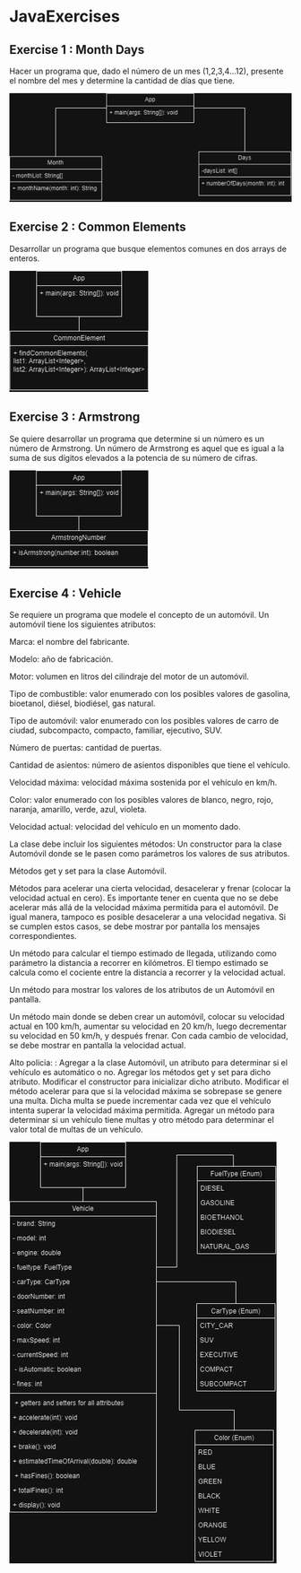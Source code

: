 # JavaExercises

## Exercise 1 : Month Days
Hacer un programa que, dado el número de un mes (1,2,3,4…12), presente el nombre del mes y determine la cantidad de días que tiene.

<img src = "./src/assets/javaexercises.drawio.png"> 

## Exercise 2 : Common Elements
Desarrollar un programa que busque elementos comunes en dos arrays de enteros.

<img src = "./src/assets/ex2.drawio.png"> 

## Exercise 3 : Armstrong
Se quiere desarrollar un programa que determine si un número es un número de Armstrong. Un número de Armstrong es aquel que es igual a la suma de sus dígitos elevados a la potencia de su número de cifras.

<img src = "./src/assets/ex3.drawio.png"> 

## Exercise 4 : Vehicle
Se requiere un programa que modele el concepto de un automóvil. Un automóvil tiene los siguientes atributos:


Marca: el nombre del fabricante.


Modelo: año de fabricación.


Motor: volumen en litros del cilindraje del motor de un automóvil.


Tipo de combustible: valor enumerado con los posibles valores de gasolina, bioetanol, diésel, biodiésel, gas natural.

Tipo de automóvil: valor enumerado con los posibles valores de carro de ciudad, subcompacto, compacto, familiar, ejecutivo, SUV.


Número de puertas: cantidad de puertas.


Cantidad de asientos: número de asientos disponibles que tiene el
vehículo.


Velocidad máxima: velocidad máxima sostenida por el vehículo en km/h.


Color: valor enumerado con los posibles valores de blanco, negro, rojo, naranja, amarillo, verde, azul, violeta.


Velocidad actual: velocidad del vehículo en un momento dado.


La clase debe incluir los siguientes métodos:
Un constructor para la clase Automóvil donde se le pasen como parámetros los valores de sus atributos.


Métodos get y set para la clase Automóvil.


Métodos para acelerar una cierta velocidad, desacelerar y frenar (colocar la velocidad actual en cero). Es importante tener en cuenta que no se debe acelerar más allá de la velocidad máxima permitida para el automóvil. De igual manera, tampoco es posible desacelerar a una velocidad negativa. Si se cumplen estos casos, se debe mostrar por pantalla los mensajes correspondientes.


Un método para calcular el tiempo estimado de llegada, utilizando como parámetro la distancia a recorrer en kilómetros. El tiempo estimado se calcula como el cociente entre la distancia a recorrer y la velocidad actual.


Un método para mostrar los valores de los atributos de un Automóvil en pantalla.


Un método main donde se deben crear un automóvil, colocar su velocidad actual en 100 km/h, aumentar su velocidad en 20 km/h, luego decrementar su velocidad en 50 km/h, y después frenar. Con cada cambio de velocidad, se debe mostrar en pantalla la velocidad actual.


Alto policia: :
Agregar a la clase Automóvil, un atributo para determinar si el vehículo es automático o no. Agregar los métodos get y set para dicho atributo. Modificar el constructor para inicializar dicho atributo.
Modificar el método acelerar para que si la velocidad máxima se sobrepase se genere una multa. Dicha multa se puede incrementar cada vez que el vehículo intenta superar la velocidad máxima permitida.
Agregar un método para determinar si un vehículo tiene multas y otro método para determinar el valor total de multas de un vehículo.


<img src = "./src/assets/ex4.drawio.png"> 
